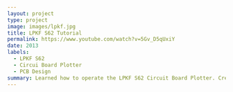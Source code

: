```yaml
---
layout: project
type: project
image: images/lpkf.jpg
title: LPKF S62 Tutorial
permalink: https://www.youtube.com/watch?v=5Gv_D5qUxiY
date: 2013
labels:
  - LPKF S62
  - Circui Board Plotter
  - PCB Design
summary: Learned how to operate the LPKF S62 Circuit Board Plotter. Created a tutorial to teach both faculty and students to use the machine
---
```


